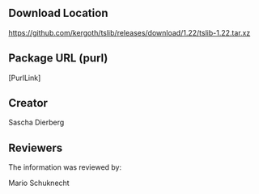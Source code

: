 ## Download Location

https://github.com/kergoth/tslib/releases/download/1.22/tslib-1.22.tar.xz

## Package URL (purl)

[PurlLink]

## Creator

Sascha Dierberg

## Reviewers

The information was reviewed by:

Mario Schuknecht